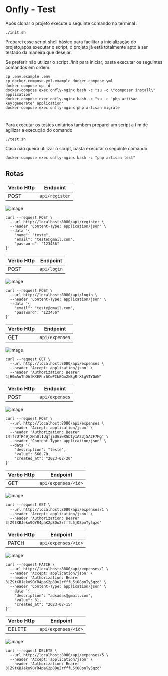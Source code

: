 
# Onfly - Test 

Após clonar o projeto execute o seguinte comando no terminal :

    ./init.sh
   Preparei esse script shell básico para facilitar a inicialização do projeto,após executar o script, o projeto já está totalmente apto a ser testado da maneira que desejar.
   
Se preferir não utilizar o script ./init para iniciar, basta executar os seguintes comandos em ordem:

    cp .env.example .env  
    cp docker-compose.yml.example docker-compose.yml
    docker-compose up -d
    docker-compose exec onfly-nginx bash -c "su -c \"composer install\" application"
    docker-compose exec onfly-nginx bash -c "su -c 'php artisan key:generate' application"
    docker-compose exec onfly-nginx php artisan migrate
#
Para executar os testes unitários também preparei um script a fim de agilizar a execução do comando

    ./test.sh
Caso não queira utilizar o script, basta executar o seguinte comando:

    docker-compose exec onfly-nginx bash -c "php artisan test"
## Rotas

| Verbo Http     |Endpoint                           |
|----------------|-------------------------------|
|POST|`api/register` |
![image](https://github.com/gmarkiin/onfly/assets/69984666/0cde389d-feef-496f-98f2-5886f30a9f35)

    curl --request POST \
      --url http://localhost:8080/api/register \
      --header 'Content-Type: application/json' \
      --data '{
    	"name": "teste",
    	"email": "teste@gmail.com",
    	"password": "123456"
    }'
| Verbo Http     |Endpoint                           |
|----------------|-------------------------------|
|POST|`api/login` |
![image](https://github.com/gmarkiin/onfly/assets/69984666/b4200e18-2326-4ffb-96b3-525625c4702d)

    curl --request POST \
      --url http://localhost:8080/api/login \
      --header 'Content-Type: application/json' \
      --data '{
    	"email": "teste@gmail.com",
    	"password": "123456"
    }'

| Verbo Http     |Endpoint                           |
|----------------|-------------------------------|
|GET|`api/expenses` |
![image](https://github.com/gmarkiin/onfly/assets/69984666/ae125779-1d6d-4741-8c88-d803f71d0b24)

    curl --request GET \
      --url http://localhost:8080/api/expenses \
      --header 'Accept: application/json' \
      --header 'Authorization: Bearer 4|H0mAuThOhfKXEFhr6CwPIbEGm2kBgRrXlgVTYGAW'

| Verbo Http     |Endpoint                           |
|----------------|-------------------------------|
|POST|`api/expenses` |
![image](https://github.com/gmarkiin/onfly/assets/69984666/d2fe2e8a-20c5-4436-a559-d3b70a147662)

    curl --request POST \
      --url http://localhost:8080/api/expenses \
      --header 'Accept: application/json' \
      --header 'Authorization: Bearer 14|f7UfR49jXHh0l1UqfjSUGiwRGbTyIA23j5A2F7Mg' \
      --header 'Content-Type: application/json' \
      --data '{
    	"description": "teste",
    	"value": 560.70,
    	"created_at": "2023-02-20"
    }'

| Verbo Http     |Endpoint                           |
|----------------|-------------------------------|
|GET|`api/expenses/<id>` |
![image](https://github.com/gmarkiin/onfly/assets/69984666/0c2f3244-fd67-4df1-8dcd-eded1fdaa28c)

    curl --request GET \
      --url http://localhost:8080/api/expenses/1 \
      --header 'Accept: application/json' \
      --header 'Authorization: Bearer 3|Z9tXBJeko9OYR4paK2p8Du2rfffL5jO8pnTy5qzd'

| Verbo Http     |Endpoint                           |
|----------------|-------------------------------|
|PATCH|`api/expenses/<id>` |
![image](https://github.com/gmarkiin/onfly/assets/69984666/6eecdae9-e576-4328-80e9-f2682b0a2112)

    curl --request PATCH \
      --url http://localhost:8080/api/expenses/1 \
      --header 'Accept: application/json' \
      --header 'Authorization: Bearer 3|Z9tXBJeko9OYR4paK2p8Du2rfffL5jO8pnTy5qzd' \
      --header 'Content-Type: application/json' \
      --data '{
    	"description": "adsadas@gmail.com",
    	"value": 31,
    	"created_at": "2023-02-15"
    }'

| Verbo Http     |Endpoint                           |
|----------------|-------------------------------|
|DELETE|`api/expenses/<id>` |
![image](https://github.com/gmarkiin/onfly/assets/69984666/94557ed5-0721-4624-88b2-8ba1a426e3ea)

    curl --request DELETE \
      --url http://localhost:8080/api/expenses/5 \
      --header 'Accept: application/json' \
      --header 'Authorization: Bearer 3|Z9tXBJeko9OYR4paK2p8Du2rfffL5jO8pnTy5qzd'

##  


